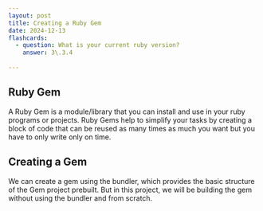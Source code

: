 ```yaml
---
layout: post
title: Creating a Ruby Gem
date: 2024-12-13
flashcards: 
  - question: What is your current ruby version?
    answer: 3\.3.4
            
---
```


## Ruby Gem

A Ruby Gem is a module/library that you can install and use in your ruby programs or projects. Ruby Gems help to simplify your tasks by creating a block of code that can be reused as many times as much you want but you have to only write only on time.

## Creating a Gem

We can create a gem using the bundler, which provides the basic structure of the Gem project prebuilt. But in this project, we will be building the gem without using the bundler and from scratch.
        